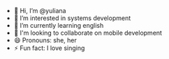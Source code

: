 - 👋 Hi, I’m @yuliana
- 👀 I’m interested in systems development
- 🌱 I’m currently learning english
- 💞️ I'm looking to collaborate on mobile development
- 😄 Pronouns: she, her
- ⚡ Fun fact:  I love singing


